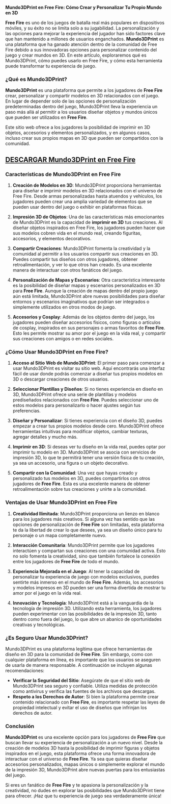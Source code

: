 **Mundo3DPrint en Free Fire: Cómo Crear y Personalizar Tu Propio Mundo en 3D**

**Free Fire** es uno de los juegos de batalla real más populares en dispositivos móviles, y su éxito no se limita solo a su jugabilidad. La personalización y las opciones para mejorar la experiencia del jugador han sido factores clave que han mantenido a millones de usuarios enganchados. **Mundo3DPrint** es una plataforma que ha ganado atención dentro de la comunidad de Free Fire debido a sus innovadoras opciones para personalizar contenido del juego y crear mundos en 3D. En este artículo, exploraremos qué es Mundo3DPrint, cómo puedes usarlo en Free Fire, y cómo esta herramienta puede transformar tu experiencia de juego.

### **¿Qué es Mundo3DPrint?**

**Mundo3DPrint** es una plataforma que permite a los jugadores de **Free Fire** crear, personalizar y compartir modelos en 3D relacionados con el juego. En lugar de depender solo de las opciones de personalización predeterminadas dentro del juego, Mundo3DPrint lleva la experiencia un paso más allá al permitir a los usuarios diseñar objetos y mundos únicos que pueden ser utilizados en **Free Fire**.

Este sitio web ofrece a los jugadores la posibilidad de imprimir en 3D objetos, accesorios y elementos personalizados, y en algunos casos, incluso crear sus propios mapas en 3D que pueden ser compartidos con la comunidad.

## [DESCARGAR Mundo3DPrint en Free Fire](https://modfyp.com/es/mundo3dprint-apk/)

### **Características de Mundo3DPrint en Free Fire**

1. **Creación de Modelos en 3D**: Mundo3DPrint proporciona herramientas para diseñar e imprimir modelos en 3D relacionados con el universo de Free Fire. Desde armas personalizadas hasta atuendos y vehículos, los jugadores pueden crear una amplia variedad de elementos que se pueden usar dentro del juego o exhibir en plataformas físicas.

2. **Impresión 3D de Objetos**: Una de las características más emocionantes de Mundo3DPrint es la capacidad de **imprimir en 3D** tus creaciones. Al diseñar objetos inspirados en Free Fire, los jugadores pueden hacer que sus modelos cobren vida en el mundo real, creando figuritas, accesorios, y elementos decorativos. 

3. **Compartir Creaciones**: Mundo3DPrint fomenta la creatividad y la comunidad al permitir a los usuarios compartir sus creaciones en 3D. Puedes compartir tus diseños con otros jugadores, obtener retroalimentación, y ver lo que otros han creado. Es una excelente manera de interactuar con otros fanáticos del juego.

4. **Personalización de Mapas y Escenarios**: Otra característica interesante es la posibilidad de diseñar mapas y escenarios personalizados en 3D para **Free Fire**. Aunque la creación de mapas dentro del propio juego aún está limitada, Mundo3DPrint abre nuevas posibilidades para diseñar entornos y escenarios imaginativos que podrían ser integrados o simplemente utilizados en otros modos de juego.

5. **Accesorios y Cosplay**: Además de los objetos dentro del juego, los jugadores pueden diseñar accesorios físicos, como figuras o artículos de cosplay, inspirados en sus personajes o armas favoritos de **Free Fire**. Esto les permite mostrar su amor por el juego en la vida real, y compartir sus creaciones con amigos o en redes sociales.

### **¿Cómo Usar Mundo3DPrint en Free Fire?**

1. **Acceso al Sitio Web de Mundo3DPrint**: El primer paso para comenzar a usar Mundo3DPrint es visitar su sitio web. Aquí encontrarás una interfaz fácil de usar donde podrás comenzar a diseñar tus propios modelos en 3D o descargar creaciones de otros usuarios.

2. **Seleccionar Plantillas y Diseños**: Si no tienes experiencia en diseño en 3D, Mundo3DPrint ofrece una serie de plantillas y modelos prediseñados relacionados con **Free Fire**. Puedes seleccionar uno de estos modelos para personalizarlo o hacer ajustes según tus preferencias.

3. **Diseñar y Personalizar**: Si tienes experiencia con el diseño 3D, puedes empezar a crear tus propios modelos desde cero. Mundo3DPrint ofrece herramientas intuitivas para modificar objetos, cambiar texturas, agregar detalles y mucho más.

4. **Imprimir en 3D**: Si deseas ver tu diseño en la vida real, puedes optar por imprimir tu modelo en 3D. Mundo3DPrint se asocia con servicios de impresión 3D, lo que te permitirá tener una versión física de tu creación, ya sea un accesorio, una figura o un objeto decorativo.

5. **Compartir con la Comunidad**: Una vez que hayas creado y personalizado tus modelos en 3D, puedes compartirlos con otros jugadores de **Free Fire**. Esta es una excelente manera de obtener retroalimentación sobre tus creaciones y unirte a la comunidad.

### **Ventajas de Usar Mundo3DPrint en Free Fire**

1. **Creatividad Ilimitada**: Mundo3DPrint proporciona un lienzo en blanco para los jugadores más creativos. Si alguna vez has sentido que las opciones de personalización de **Free Fire** son limitadas, esta plataforma te da la libertad de crear lo que desees, ya sea un diseño único para tu personaje o un mapa completamente nuevo.

2. **Interacción Comunitaria**: Mundo3DPrint permite que los jugadores interactúen y compartan sus creaciones con una comunidad activa. Esto no solo fomenta la creatividad, sino que también fortalece la conexión entre los jugadores de **Free Fire** de todo el mundo.

3. **Experiencia Mejorada en el Juego**: Al tener la capacidad de personalizar tu experiencia de juego con modelos exclusivos, puedes sentirte más inmerso en el mundo de **Free Fire**. Además, los accesorios y modelos impresos en 3D pueden ser una forma divertida de mostrar tu amor por el juego en la vida real.

4. **Innovación y Tecnología**: Mundo3DPrint está a la vanguardia de la tecnología de impresión 3D. Utilizando esta herramienta, los jugadores pueden experimentar con las posibilidades de la impresión 3D, tanto dentro como fuera del juego, lo que abre un abanico de oportunidades creativas y tecnológicas.

### **¿Es Seguro Usar Mundo3DPrint?**

Mundo3DPrint es una plataforma legítima que ofrece herramientas de diseño en 3D para la comunidad de **Free Fire**. Sin embargo, como con cualquier plataforma en línea, es importante que los usuarios se aseguren de usarla de manera responsable. A continuación se incluyen algunas recomendaciones:

- **Verificar la Seguridad del Sitio**: Asegúrate de que el sitio web de Mundo3DPrint sea seguro y confiable. Utiliza medidas de protección como antivirus y verifica las fuentes de los archivos que descargas.
- **Respeto a los Derechos de Autor**: Si bien la plataforma permite crear contenido relacionado con **Free Fire**, es importante respetar las leyes de propiedad intelectual y evitar el uso de diseños que infrinjan los derechos de autor.

### **Conclusión**

**Mundo3DPrint** es una excelente opción para los jugadores de **Free Fire** que buscan llevar su experiencia de personalización a un nuevo nivel. Desde la creación de modelos 3D hasta la posibilidad de imprimir figuras y objetos inspirados en el juego, esta plataforma ofrece una forma innovadora de interactuar con el universo de **Free Fire**. Ya sea que quieras diseñar accesorios personalizados, mapas únicos o simplemente explorar el mundo de la impresión 3D, Mundo3DPrint abre nuevas puertas para los entusiastas del juego.

Si eres un fanático de **Free Fire** y te apasiona la personalización y la creatividad, no dudes en explorar las posibilidades que Mundo3DPrint tiene para ofrecer. ¡Haz que tu experiencia de juego sea verdaderamente única!
